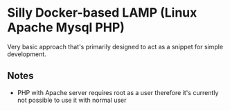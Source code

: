 # Silly Docker-based LAMP (Linux Apache Mysql PHP)

Very basic approach that's primarily designed to act as a snippet for simple development.

## Notes

- PHP with Apache server requires root as a user therefore it's currently not possible to use it with normal user
